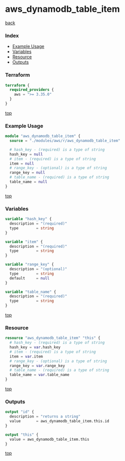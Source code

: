 # aws_dynamodb_table_item

[back](../aws.md)

### Index

- [Example Usage](#example-usage)
- [Variables](#variables)
- [Resource](#resource)
- [Outputs](#outputs)

### Terraform

```terraform
terraform {
  required_providers {
    aws = ">= 3.35.0"
  }
}
```

[top](#index)

### Example Usage

```terraform
module "aws_dynamodb_table_item" {
  source = "./modules/aws/r/aws_dynamodb_table_item"

  # hash_key - (required) is a type of string
  hash_key = null
  # item - (required) is a type of string
  item = null
  # range_key - (optional) is a type of string
  range_key = null
  # table_name - (required) is a type of string
  table_name = null
}
```

[top](#index)

### Variables

```terraform
variable "hash_key" {
  description = "(required)"
  type        = string
}

variable "item" {
  description = "(required)"
  type        = string
}

variable "range_key" {
  description = "(optional)"
  type        = string
  default     = null
}

variable "table_name" {
  description = "(required)"
  type        = string
}
```

[top](#index)

### Resource

```terraform
resource "aws_dynamodb_table_item" "this" {
  # hash_key - (required) is a type of string
  hash_key = var.hash_key
  # item - (required) is a type of string
  item = var.item
  # range_key - (optional) is a type of string
  range_key = var.range_key
  # table_name - (required) is a type of string
  table_name = var.table_name
}
```

[top](#index)

### Outputs

```terraform
output "id" {
  description = "returns a string"
  value       = aws_dynamodb_table_item.this.id
}

output "this" {
  value = aws_dynamodb_table_item.this
}
```

[top](#index)